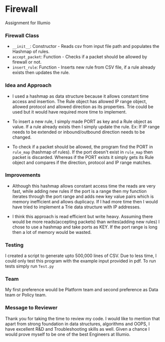 # Firewall

Assignment for Illumio

### Firewall Class
- ```__init__```: Constructor - Reads csv from input file path and populates the Hashmap
of rules.
- ```accept_packet```: Function - Checks if a packet should be allowed by firewall or not.
- ```insert_rule```: Function - Inserts new rule from CSV file, if a rule already exists then updates the rule.

### Idea and Approach
- I used a hashmap as data structure because it allows constant time access and insertion. The Rule object has allowed IP range object, allowed protocol and allowed direction as its properties. Trie could be used but it would have required more time to implement.

- To insert a new rule, I simply made PORT as key and a Rule object as value.
If a rule already exists then I simply update the rule. Ex: If IP range needs to be extended or inbound/outbound direction needs to be changed.

- To check if a packet should be allowed, the program find the PORT in ```rule_map``` (hashmap of rules).
If the port doesn't exist in ```rule_map``` then packet is discarded. Whereas if the PORT exists
it simply gets its Rule object and compares if the direction, protocol and IP range matches.

### Improvements
- Although this hashmap allows constant access time the reads are very fast, while adding new rules if the port is a range then my function iterates through the port range and adds new key value pairs which is memory inefficient and allows duplicacy.
If I had more time then I would have tried to implement a Trie data structure with IP addresses.
 
- I think this approach is read efficient but write heavy.
Assuming there would be more reads(accepting packets) than writes(adding new rules) I chose to use a hashmap and take ports as KEY.
If the port range is long then a lot of memory would be wasted.

### Testing
I created a script to generate upto 500,000 lines of CSV.
Due to less time, I could only test this program with the example input provided in pdf.
To run tests simply run ```Test.py```

### Team
My first preference would be Platform team and second preference as Data team or Policy team.

### Message to Reviewer
Thank you for taking the time to review my code.
I would like to mention that apart from strong foundation in data structures, algorithms and OOPS,
I have excellent R&D and Troubleshooting skills as well. Given a chance I would prove myself to be one of the
best Engineers at Illumio.
